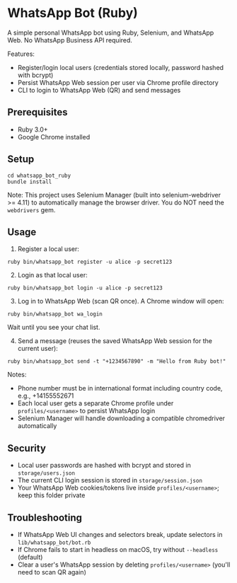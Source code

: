 # WhatsApp Bot (Ruby)

A simple personal WhatsApp bot using Ruby, Selenium, and WhatsApp Web. No WhatsApp Business API required.

Features:
- Register/login local users (credentials stored locally, password hashed with bcrypt)
- Persist WhatsApp Web session per user via Chrome profile directory
- CLI to login to WhatsApp Web (QR) and send messages

## Prerequisites
- Ruby 3.0+
- Google Chrome installed

## Setup
```
cd whatsapp_bot_ruby
bundle install
```

Note: This project uses Selenium Manager (built into selenium-webdriver >= 4.11) to automatically manage the browser driver. You do NOT need the `webdrivers` gem.

## Usage
1) Register a local user:
```
ruby bin/whatsapp_bot register -u alice -p secret123
```

2) Login as that local user:
```
ruby bin/whatsapp_bot login -u alice -p secret123
```

3) Log in to WhatsApp Web (scan QR once). A Chrome window will open:
```
ruby bin/whatsapp_bot wa_login
```
Wait until you see your chat list.

4) Send a message (reuses the saved WhatsApp Web session for the current user):
```
ruby bin/whatsapp_bot send -t "+1234567890" -m "Hello from Ruby bot!"
```

Notes:
- Phone number must be in international format including country code, e.g., +14155552671
- Each local user gets a separate Chrome profile under `profiles/<username>` to persist WhatsApp login
 - Selenium Manager will handle downloading a compatible chromedriver automatically

## Security
- Local user passwords are hashed with bcrypt and stored in `storage/users.json`
- The current CLI login session is stored in `storage/session.json`
- Your WhatsApp Web cookies/tokens live inside `profiles/<username>`; keep this folder private

## Troubleshooting
- If WhatsApp Web UI changes and selectors break, update selectors in `lib/whatsapp_bot/bot.rb`
- If Chrome fails to start in headless on macOS, try without `--headless` (default)
- Clear a user's WhatsApp session by deleting `profiles/<username>` (you'll need to scan QR again)
